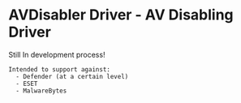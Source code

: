# AVDisabler Driver - AV Disabling Driver

Still In development process!

    Intended to support against:
      - Defender (at a certain level)
      - ESET
      - MalwareBytes
